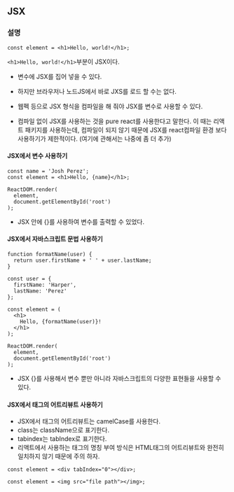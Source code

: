 ## JSX

### 설명
```
const element = <h1>Hello, world!</h1>;
```
```<h1>Hello, world!</h1>```부분이 JSX이다.

- 변수에 JSX를 집어 넣을 수 있다.
- 하지만 브라우저나 노드JS에서 바로 JXS를 로드 할 수는 없다.
- 웹펙 등으로 JSX 형식을 컴파일을 해 줘야 JSX를 변수로 사용할 수 있다.

- 컴파일 없이 JSX를 사용하는 것을 pure react를 사용한다고 말한다. 이 때는 리액트 패키지를 사용하는데, 컴파일이 되지 않기 때문에 JSX를 react컴파일 환경 보다 사용하기가 제한적이다. (여기에 관해서는 나중에 좀 더 추가)


#### JSX에서 변수 사용하기
```
const name = 'Josh Perez';
const element = <h1>Hello, {name}</h1>;

ReactDOM.render(
  element,
  document.getElementById('root')
);
```

- JSX 안에 {}를 사용하여 변수를 출력할 수 있었다.


#### JSX에서 자바스크립트 문법 사용하기
```
function formatName(user) {
  return user.firstName + ' ' + user.lastName;
}

const user = {
  firstName: 'Harper',
  lastName: 'Perez'
};

const element = (
  <h1>
    Hello, {formatName(user)}!
  </h1>
);

ReactDOM.render(
  element,
  document.getElementById('root')
);
```
- JSX {}를 사용해서 변수 뿐만 아니라 자바스크립트의 다양한 표현들을 사용할 수 있다. 


#### JSX에서 태그의 어트리뷰트 사용하기
- JSX에서 태그의 어트리뷰트는 camelCase를 사용한다.
- class는 className으로 표기한다.
- tabindex는 tabIndex로 표기한다.
- 리액트에서 사용하는 태그의 명칭 부여 방식은 HTML태그의 어트리뷰트와 완전히 일치하지 않기 때문에 주의 하자.

```
const element = <div tabIndex="0"></div>;
```
```
const element = <img src="file path"></img>;
```


